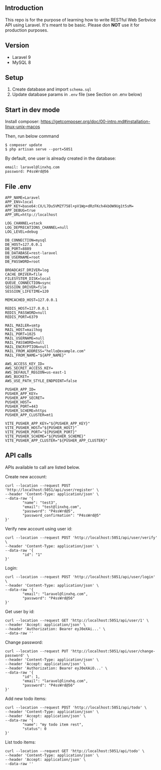 ## Introduction

This repo is for the purpose of learning how to write RESTful Web Serbvice API using Laravel. It's meant to be basic. Please don **NOT** use it for production purposes.

## Version
- Laravel 9
- MySQL 8

## Setup

1. Create database and import `schema.sql`
2. Update database params in `.env` file (see Section on .env below)

## Start in dev mode

Install composer: https://getcomposer.org/doc/00-intro.md#installation-linux-unix-macos

Then, run below command

```
$ composer update
$ php artisan serve --port=5051
```

By default, one user is already created in the database:

```
email: laravel@linxhq.com
password: P4ssWrd@56
```

## File .env

```
APP_NAME=Laravel
APP_ENV=local
APP_KEY=base64:CX/L7Du5VMZf758l+pV1Wp+dRzFKch4kbOW9Ug1t5sM=
APP_DEBUG=true
APP_URL=http://localhost

LOG_CHANNEL=stack
LOG_DEPRECATIONS_CHANNEL=null
LOG_LEVEL=debug

DB_CONNECTION=mysql
DB_HOST=127.0.0.1
DB_PORT=8889
DB_DATABASE=rest-laravel
DB_USERNAME=root
DB_PASSWORD=root

BROADCAST_DRIVER=log
CACHE_DRIVER=file
FILESYSTEM_DISK=local
QUEUE_CONNECTION=sync
SESSION_DRIVER=file
SESSION_LIFETIME=120

MEMCACHED_HOST=127.0.0.1

REDIS_HOST=127.0.0.1
REDIS_PASSWORD=null
REDIS_PORT=6379

MAIL_MAILER=smtp
MAIL_HOST=mailhog
MAIL_PORT=1025
MAIL_USERNAME=null
MAIL_PASSWORD=null
MAIL_ENCRYPTION=null
MAIL_FROM_ADDRESS="hello@example.com"
MAIL_FROM_NAME="${APP_NAME}"

AWS_ACCESS_KEY_ID=
AWS_SECRET_ACCESS_KEY=
AWS_DEFAULT_REGION=us-east-1
AWS_BUCKET=
AWS_USE_PATH_STYLE_ENDPOINT=false

PUSHER_APP_ID=
PUSHER_APP_KEY=
PUSHER_APP_SECRET=
PUSHER_HOST=
PUSHER_PORT=443
PUSHER_SCHEME=https
PUSHER_APP_CLUSTER=mt1

VITE_PUSHER_APP_KEY="${PUSHER_APP_KEY}"
VITE_PUSHER_HOST="${PUSHER_HOST}"
VITE_PUSHER_PORT="${PUSHER_PORT}"
VITE_PUSHER_SCHEME="${PUSHER_SCHEME}"
VITE_PUSHER_APP_CLUSTER="${PUSHER_APP_CLUSTER}"
```

## API calls

APIs available to call are listed below.

Create new account:

```
curl --location --request POST 'http://localhost:5051/api/user/register' \
--header 'Content-Type: application/json' \
--data-raw '{
        "name": "test3",
        "email": "test@linxhq.com", 
        "password": "P4ssWrd@5",
        "password_confirmation": "P4ssWrd@5"
}'
```

Verify new account using user id:

```
curl --location --request POST 'http://localhost:5051/api/user/verify' \
--header 'Content-Type: application/json' \
--data-raw '{
        "id": "1"
}'
```

Login:

```
curl --location --request POST 'http://localhost:5051/api/user/login' \
--header 'Content-Type: application/json' \
--data-raw '{
        "email": "laravel@linxhq.com", 
        "password": "P4ssWrd@56"
}'
```

Get user by id:

```
curl --location --request GET 'http://localhost:5051/api/user/1' \
--header 'Accept: application/json' \
--header 'Authorization: Bearer eyJ0eXAi...' \
--data-raw ''
```

Change password:

```
curl --location --request PUT 'http://localhost:5051/api/user/change-password' \
--header 'Content-Type: application/json' \
--header 'Accept: application/json' \
--header 'Authorization: Bearer eyJ0eXAiO...' \
--data-raw '{
        "id": 1,
        "email": "laravel@linxhq.com", 
        "password": "P4ssWrd@56"
}'
```

Add new todo items:

```
curl --location --request POST 'http://localhost:5051/api/todo' \
--header 'Content-Type: application/json' \
--header 'Accept: application/json' \
--data-raw '{
        "name": "my todo item rest",
        "status": 0
}'
```

List todo items:

```
curl --location --request GET 'http://localhost:5051/api/todo' \
--header 'Content-Type: application/json' \
--header 'Accept: application/json' \
--data-raw ''
```